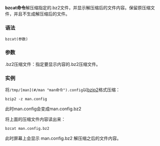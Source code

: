 **bzcat命令**解压缩指定的.bz2文件，并显示解压缩后的文件内容。保留原压缩文件，并且不生成解压缩后的文件。

### 语法  

```
bzcat(参数)
```

### 参数  

.bz2压缩文件：指定要显示内容的.bz2压缩文件。

### 实例  

将`/tmp/[man](#/man "man命令").config`以[bzip2](#/bzip2 "bzip2命令")格式压缩：

```
bzip2 -z man.config
```

此时man.config会变成man.config.bz2

将上面的压缩文件内容读出来：

```
bzcat man.config.bz2
```

此时屏幕上会显示 man.config.bz2 解压缩之后的文件内容。